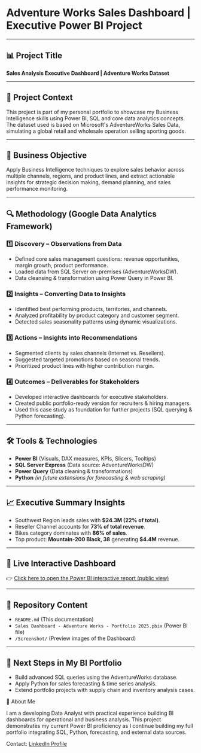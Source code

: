 # Adventure Works Sales Dashboard | Executive Power BI Project

---

## 📊 Project Title
**Sales Analysis Executive Dashboard | Adventure Works Dataset**

---

## 🧠 Project Context

This project is part of my personal portfolio to showcase my Business Intelligence skills using Power BI, SQL and core data analytics concepts. The dataset used is based on Microsoft's AdventureWorks Sales Data, simulating a global retail and wholesale operation selling sporting goods.

---

## 🎯 Business Objective

Apply Business Intelligence techniques to explore sales behavior across multiple channels, regions, and product lines, and extract actionable insights for strategic decision making, demand planning, and sales performance monitoring.

---

## 🔍 Methodology (Google Data Analytics Framework)

### 1️⃣ Discovery – Observations from Data
- Defined core sales management questions: revenue opportunities, margin growth, product performance.
- Loaded data from SQL Server on-premises (AdventureWorksDW).
- Data cleansing & transformation using Power Query in Power BI.

### 2️⃣ Insights – Converting Data to Insights
- Identified best performing products, territories, and channels.
- Analyzed profitability by product category and customer segment.
- Detected sales seasonality patterns using dynamic visualizations.

### 3️⃣ Actions – Insights into Recommendations
- Segmented clients by sales channels (Internet vs. Resellers).
- Suggested targeted promotions based on seasonal trends.
- Prioritized product lines with higher contribution margin.

### 4️⃣ Outcomes – Deliverables for Stakeholders
- Developed interactive dashboards for executive stakeholders.
- Created public portfolio-ready version for recruiters & hiring managers.
- Used this case study as foundation for further projects (SQL querying & Python forecasting).

---

## 🛠️ Tools & Technologies

- **Power BI** (Visuals, DAX measures, KPIs, Slicers, Tooltips)
- **SQL Server Express** (Data source: AdventureWorksDW)
- **Power Query** (Data cleaning & transformations)
- **Python** *(in future extensions for forecasting & web scraping)*

---

## 📈 Executive Summary Insights

- Southwest Region leads sales with **$24.3M (22% of total)**.
- Reseller Channel accounts for **73% of total revenue**.
- Bikes category dominates with **86% of sales**.
- Top product: **Mountain-200 Black, 38** generating **$4.4M** revenue.

---

## 🔗 Live Interactive Dashboard

👉 [Click here to open the Power BI interactive report (public view)](https://app.powerbi.com/view?r=eyJrIjoiNjM0ZGE2MjQtYzZlOS00NGI2LWJmOGMtZTYwYmIyNjNhYzg5IiwidCI6IjQwOWY3ZjkzLTQ0N2EtNDBiYi05YzVjLWQ1MjI1M2E1ZjM5YiIsImMiOjZ9)

---

## 📂 Repository Content

- `README.md` (This documentation)
- `Sales Dashboard - Adventure Works - Portfolio 2025.pbix` (Power BI file)
- `/Screenshot/` (Preview images of the Dashboard)

---

## 📌 Next Steps in My BI Portfolio

- Build advanced SQL queries using the AdventureWorks database.
- Apply Python for sales forecasting & time series analysis.
- Extend portfolio projects with supply chain and inventory analysis cases.


💼 About Me

I am a developing Data Analyst with practical experience building BI dashboards for operational and business analysis. This project demonstrates my current Power BI proficiency as I continue building my full portfolio integrating SQL, Python, forecasting, and external data sources.

Contact: [LinkedIn Profile](https://www.linkedin.com/in/arieloviedomaglione/)
